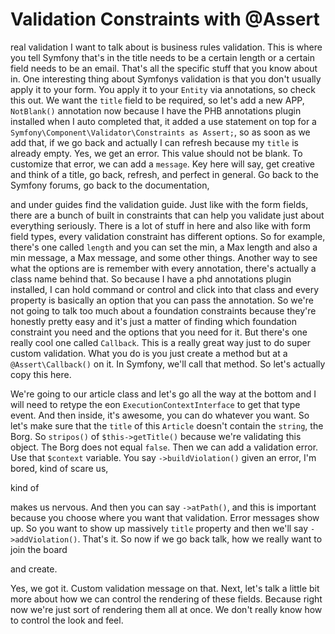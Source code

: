 # Validation Constraints with @Assert

real validation I want to talk about is business rules validation. This is where you
tell Symfony that's in the title needs to be a certain length or a certain field
needs to be an email. That's all the specific stuff that you know about in. One
interesting thing about Symfonys validation is that you don't usually apply it to
your form. You apply it to your `Entity` via annotations, so check this out. We want
the `title` field to be required, so let's add a new APP, `NotBlank()` annotation now
because I have the PHB annotations plugin installed when I auto completed that, it
added a use statement on top for a `Symfony\Component\Validator\Constraints as Assert;`,
so as soon as we add that, if we go back and actually I can refresh because my `title`
is already empty. Yes, we get an error. This value should not be blank. To customize
that error, we can add a `message`. Key here will say, get creative and think of a
title, go back, refresh, and perfect in general. Go back to the Symfony forums, go
back to the documentation,

and under guides find the validation guide. Just like with the form fields, there are
a bunch of built in constraints that can help you validate just about everything
seriously. There is a lot of stuff in here and also like with form field types, every
validation constraint has different options. So for example, there's one called
`length` and you can set the min, a Max length and also a min message, a Max message,
and some other things. Another way to see what the options are is remember with every
annotation, there's actually a class name behind that. So because I have a phd
annotations plugin installed, I can hold command or control and click into that class
and every property is basically an option that you can pass the annotation. So we're
not going to talk too much about a foundation constraints because they're honestly
pretty easy and it's just a matter of finding which foundation constraint you need
and the options that you need for it. But there's one really cool one called
`Callback`. This is a really great way just to do super custom validation. What you do
is you just create a method but at a `@Assert\Callback()` on it. In Symfony, we'll call
that method. So let's actually copy this here.

We're going to our article class and let's go all the way at the bottom and I will
need to retype the eon `ExecutionContextInterface` to get that type event. And then
inside, it's awesome, you can do whatever you want. So let's make sure that the `title`
of this `Article` doesn't contain the `string`, the Borg. So `stripos()` of 
`$this->getTitle()` because we're validating this object. The Borg does not equal `false`.
Then we can add a validation error. Use that `$context` variable. You say `->buildViolation()`
 given an error, I'm bored, kind of scare us,

kind of

makes us nervous. And then you can say `->atPath()`, and this is important because you
choose where you want that validation. Error messages show up. So you want to show up
massively `title` property and then we'll say `->addViolation()`. That's it. So now if we
go back talk, how we really want to join the board

and create.

Yes, we got it. Custom validation message on that. Next, let's talk a little bit more
about how we can control the rendering of these fields. Because right now we're just
sort of rendering them all at once. We don't really know how to control the look and
feel.
